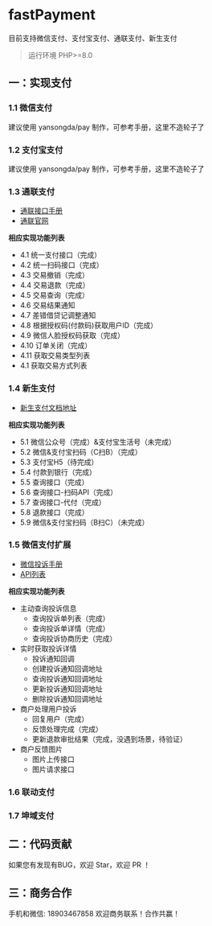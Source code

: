# fastPayment

目前支持微信支付、支付宝支付、通联支付、新生支付

> 运行环境 PHP>=8.0

## 一：实现支付
### 1.1 微信支付
建议使用 yansongda/pay 制作，可参考手册，这里不造轮子了

### 1.2 支付宝支付
建议使用 yansongda/pay 制作，可参考手册，这里不造轮子了


### 1.3 通联支付

- [通联接口手册](https://aipboss.allinpay.com/know/devhelp/main.php?pid=15)
- [通联官网](https://vsp.allinpay.com/login)


**相应实现功能列表**
* 4.1 统一支付接口（完成）
* 4.2 统一扫码接口（完成）
* 4.3 交易撤销（完成）
* 4.4 交易退款（完成）
* 4.5 交易查询（完成）
* 4.6 交易结果通知
* 4.7 差错借贷记调整通知
* 4.8 根据授权码(付款码)获取用户ID（完成）
* 4.9 微信人脸授权码获取（完成）
* 4.10 订单关闭（完成）
* 4.11 获取交易类型列表
* 4.1 获取交易方式列表

### 1.4 新生支付

- [新生支付文档地址](https://www.yuque.com/chenyanfei-sjuaz/uhng8q)

**相应实现功能列表**
* 5.1 微信公众号（完成）&支付宝生活号（未完成）
* 5.2 微信&支付宝扫码（C扫B）（完成）
* 5.3 支付宝H5（待完成）
* 5.4 付款到银行（完成）
* 5.5 查询接口（完成）
* 5.6 查询接口-扫码API（完成）
* 5.7 查询接口-代付（完成）
* 5.8 退款接口（完成）
* 5.9 微信&支付宝扫码（B扫C）（未完成）

### 1.5 微信支付扩展

- [微信投诉手册](https://pay.weixin.qq.com/docs/merchant/products/consumer-complaint/introduction.html)
- [API列表](https://pay.weixin.qq.com/docs/merchant/apis/consumer-complaint/complaints/list-complaints-v2.html)

**相应实现功能列表**
* 主动查询投诉信息
  * 查询投诉单列表（完成）
  * 查询投诉单详情（完成）
  * 查询投诉协商历史（完成）
* 实时获取投诉详情
  * 投诉通知回调
  * 创建投诉通知回调地址
  * 查询投诉通知回调地址
  * 更新投诉通知回调地址
  * 删除投诉通知回调地址
* 商户处理用户投诉
  * 回复用户（完成）
  * 反馈处理完成（完成）
  * 更新退款审批结果（完成，没遇到场景，待验证）
* 商户反馈图片
  * 图片上传接口
  * 图片请求接口

### 1.6 联动支付

### 1.7 坤域支付

## 二：代码贡献

如果您有发现有BUG，欢迎 Star，欢迎 PR ！

## 三：商务合作
手机和微信: 18903467858
欢迎商务联系！合作共赢！
